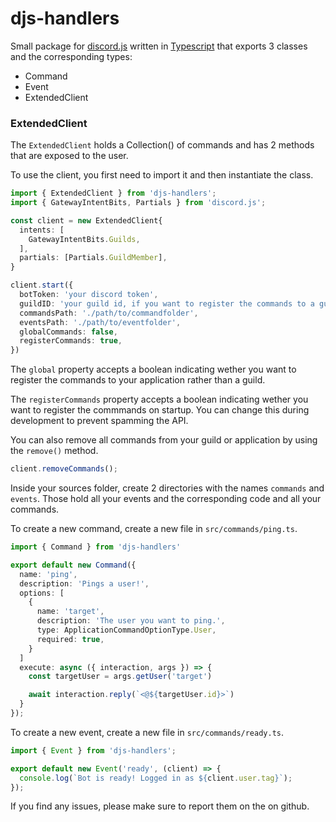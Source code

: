 # djs-handlers

Small package for [discord.js](https://discord.js.org/#/) written in [Typescript](https://www.typescriptlang.org/) that exports 3 classes and the corresponding types:

- Command
- Event
- ExtendedClient

### ExtendedClient

The `ExtendedClient` holds a Collection() of commands and has 2 methods that are exposed to the user.

To use the client, you first need to import it and then instantiate the class.

```ts
import { ExtendedClient } from 'djs-handlers';
import { GatewayIntentBits, Partials } from 'discord.js';

const client = new ExtendedClient{
  intents: [
    GatewayIntentBits.Guilds,
  ],
  partials: [Partials.GuildMember],
}

client.start({
  botToken: 'your discord token',
  guildID: 'your guild id, if you want to register the commands to a guild',
  commandsPath: './path/to/commandfolder',
  eventsPath: './path/to/eventfolder',
  globalCommands: false,
  registerCommands: true,
})
```

The `global` property accepts a boolean indicating wether you want to register the commands to your application rather than a guild.

The `registerCommands` property accepts a boolean indicating wether you want to register the commmands on startup. You can change this during development to prevent spamming the API.

You can also remove all commands from your guild or application by using the `remove()` method.

```ts
client.removeCommands();
```

Inside your sources folder, create 2 directories with the names `commands` and `events`. Those hold all your events and the corresponding code and all your commands.

To create a new command, create a new file in `src/commands/ping.ts`.

```ts
import { Command } from 'djs-handlers'

export default new Command({
  name: 'ping',
  description: 'Pings a user!',
  options: [
    {
      name: 'target',
      description: 'The user you want to ping.',
      type: ApplicationCommandOptionType.User,
      required: true,
    }
  ]
  execute: async ({ interaction, args }) => {
    const targetUser = args.getUser('target')

    await interaction.reply(`<@${targetUser.id}>`)
  }
});
```

To create a new event, create a new file in `src/commands/ready.ts`.

```ts
import { Event } from 'djs-handlers';

export default new Event('ready', (client) => {
  console.log(`Bot is ready! Logged in as ${client.user.tag}`);
});
```

If you find any issues, please make sure to report them on the on github.

